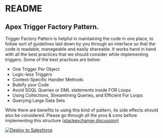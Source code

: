 
# README #

## Apex Trigger Factory Pattern.

Trigger Factory Pattern is helpful in maintaining the code in one place, to follow sort of guidelines laid down by you through an interface so that the code is readable, manageable and easily shareable. It works hand in hand with all the best practices that we should consider while implementing triggers. Some of the best practices are below:

 - One Trigger Per Object 
 - Logic-less Triggers 
 - Context-Specific Handler Methods 
 - Bulkify your Code 
 - Avoid SOQL Queries or DML statements inside FOR Loops 
 - Using Collections, Streamlining Queries, and Efficient For Loops 
 - Querying Large Data Sets

While there are benefits to using this kind of pattern, its side effects should also be considered. Please go through all the pros & cons before implementing this structure ([stackexchange discussion](https://salesforce.stackexchange.com/questions/101835/pros-and-cons-of-using-a-trigger-factory))

<a href="https://githubsfdeploy.herokuapp.com?owner=NeuraFlash&repo=ApexTriggerFramework"><img alt="Deploy to Salesforce"
     src="https://raw.githubusercontent.com/afawcett/githubsfdeploy/master/deploy.png"></a>
